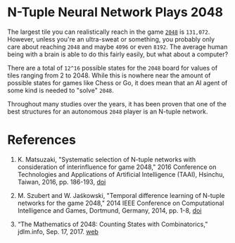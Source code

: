 # N-Tuple Neural Network Plays 2048

The largest tile you can realistically reach in the game [`2048`](https://2048.io) is `131,072`. However, unless you're an ultra-sweat or something, you probably only care about reaching `2048` and maybe `4096` or even `8192`. The average human being with a brain is able to do this fairly easily, but what about a computer?

There are a total of `12^16` possible states for the `2048` board for values of tiles ranging from 2 to 2048. While this is nowhere near the amount of possible states for games like Chess or Go, it does mean that an AI agent of some kind is needed to "solve" `2048`.

Throughout many studies over the years, it has been proven that one of the best structures for an autonomous `2048` player is an N-tuple network.





# References

1. K. Matsuzaki, "Systematic selection of N-tuple networks with consideration of interinfluence for game 2048," 2016 Conference on Technologies and Applications of Artificial Intelligence (TAAI), Hsinchu, Taiwan, 2016, pp. 186-193, [doi](10.1109/TAAI.2016.7880154)

2. M. Szubert and W. Jaśkowski, "Temporal difference learning of N-tuple networks for the game 2048," 2014 IEEE Conference on Computational Intelligence and Games, Dortmund, Germany, 2014, pp. 1-8, [doi](10.1109/CIG.2014.6932907)

3. “The Mathematics of 2048: Counting States with Combinatorics,” jdlm.info, Sep. 17, 2017. [web](https://jdlm.info/articles/2017/09/17/counting-states-combinatorics-2048.html)